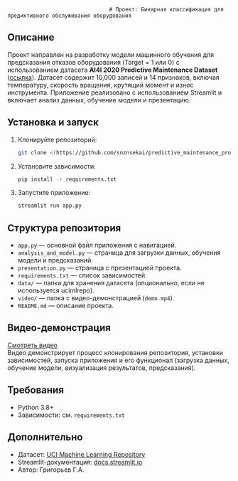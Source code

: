                                     # Проект: Бинарная классификация для предиктивного обслуживания оборудования

## Описание
Проект направлен на разработку модели машинного обучения для предсказания отказов оборудования (Target = 1 или 0) с использованием датасета **AI4I 2020 Predictive Maintenance Dataset** ([ссылка](https://archive.ics.uci.edu/dataset/601/predictive+maintenance+dataset)). Датасет содержит 10,000 записей и 14 признаков, включая температуру, скорость вращения, крутящий момент и износ инструмента. Приложение реализовано с использованием Streamlit и включает анализ данных, обучение модели и презентацию.

## Установка и запуск
1. Клонируйте репозиторий:
   ```bash
   git clone <(https://github.com/snznsekai/predictive_maintenance_project.git)>
   ```
2. Установите зависимости:
   ```bash
   pip install -r requirements.txt
   ```
3. Запустите приложение:
   ```bash
   streamlit run app.py
   ```

## Структура репозитория
- `app.py` — основной файл приложения с навигацией.
- `analysis_and_model.py` — страница для загрузки данных, обучения модели и предсказаний.
- `presentation.py` — страница с презентацией проекта.
- `requirements.txt` — список зависимостей.
- `data/` — папка для хранения датасета (опционально, если не используется ucimlrepo).
- `video/` — папка с видео-демонстрацией (`demo.mp4`).
- `README.md` — описание проекта.

## Видео-демонстрация
[Смотреть видео](video/demo.mp4)  
Видео демонстрирует процесс клонирования репозитория, установки зависимостей, запуска приложения и его функционал (загрузка данных, обучение модели, визуализация результатов, предсказания).

## Требования
- Python 3.8+
- Зависимости: см. `requirements.txt`

## Дополнительно
- Датасет: [UCI Machine Learning Repository](https://archive.ics.uci.edu/dataset/601/predictive+maintenance+dataset)
- Streamlit-документация: [docs.streamlit.io](https://docs.streamlit.io/)
- Автор: Григорьев Г.А.
